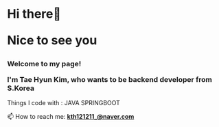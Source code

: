 <h1>Hi there👋

Nice to see you</h1>

<h3>Welcome to my page!

I'm Tae Hyun Kim, who wants to be backend developer from S.Korea</h3>

Things I code with : JAVA SPRINGBOOT

📫 How to reach me: **kth121211_@naver.com**
